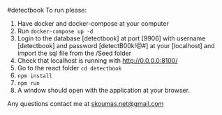 #detectbook
To run please:
1) Have docker and docker-compose at your computer
2) Run `docker-compose up -d`
3) Login to the database [detectbook] at port [9906] with username [detectbook] and password [detectB00k!@#] at your [localhost] and import the sql file from the /Seed folder
4) Check that localhost is running with http://0.0.0.0:8100/
5) Go to the react folder `cd detectbook`
6) `npm install`
7) `npm run`
8) A window should open with the application at your browser.

Any questions contact me at skoumas.net@gmail.com
